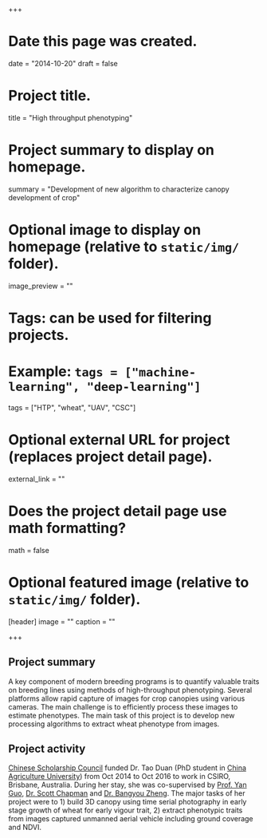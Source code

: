 +++
# Date this page was created.
date = "2014-10-20"
draft = false
# Project title.
title = "High throughput phenotyping"

# Project summary to display on homepage.
summary = "Development of new algorithm to characterize canopy development of crop"

# Optional image to display on homepage (relative to `static/img/` folder).
image_preview = ""

# Tags: can be used for filtering projects.
# Example: `tags = ["machine-learning", "deep-learning"]`
tags = ["HTP", "wheat", "UAV", "CSC"]

# Optional external URL for project (replaces project detail page).
external_link = ""

# Does the project detail page use math formatting?
math = false

# Optional featured image (relative to `static/img/` folder).
[header]
image = ""
caption = ""

+++


## Project summary

A key component of modern breeding programs is to quantify valuable traits on breeding lines using methods of high-throughput phenotyping. Several platforms allow rapid capture of images for crop canopies using various cameras. The main challenge is to efficiently process these images to estimate phenotypes. The main task of this project is to develop new processing algorithms to extract wheat phenotype from images. 


## Project activity
[Chinese Scholarship Council](http://en.csc.edu.cn/) funded Dr. Tao Duan (PhD student in [China Agriculture University](http://www.cau.edu.cn/)) from Oct 2014 to Oct 2016 to work in CSIRO, Brisbane, Australia. During her stay, she was co-supervised by [Prof. Yan Guo](http://zihuan1.cau.edu.cn/art/2012/3/9/art_4420_105360.html), [Dr. Scott Chapman](http://people.csiro.au/C/S/Scott-Chapman) and [Dr. Bangyou Zheng](/). The major tasks of her project were to 1) build 3D canopy using time serial photography in early stage growth of wheat for early vigour trait, 2) extract phenotypic traits from images captured unmanned aerial vehicle including ground coverage and NDVI.  


